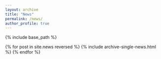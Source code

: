 ```yaml
---
layout: archive
title: "News"
permalink: /news/
author_profile: true
---
```


{% include base_path %}

<div class="grid__wrapper">
  {% for post in site.news reversed %}
     {% include archive-single-news.html %}
  {% endfor %}
</div>